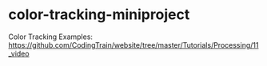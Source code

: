 # color-tracking-miniproject

Color Tracking Examples: https://github.com/CodingTrain/website/tree/master/Tutorials/Processing/11_video

